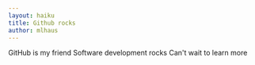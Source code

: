 ```yaml
---
layout: haiku
title: Github rocks
author: mlhaus
---
```


GitHub is my friend
Software development rocks
Can't wait to learn more